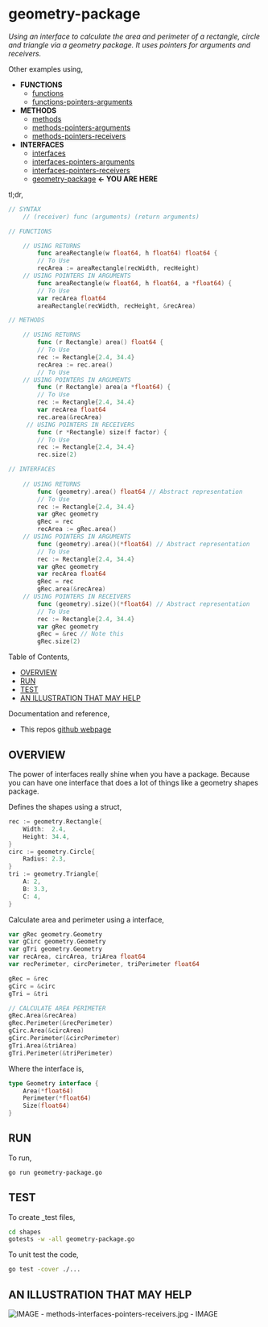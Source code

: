 # geometry-package

 _Using an interface to calculate the area and perimeter of a rectangle,
circle and triangle via a geometry package.
It uses pointers for arguments and receivers._

Other examples using,

* **FUNCTIONS**
  * [functions](https://github.com/JeffDeCola/my-go-examples/tree/master/functions-methods-interfaces/functions/functions)
  * [functions-pointers-arguments](https://github.com/JeffDeCola/my-go-examples/tree/master/functions-methods-interfaces/functions/functions-pointers-arguments)
* **METHODS**
  * [methods](https://github.com/JeffDeCola/my-go-examples/tree/master/functions-methods-interfaces/methods/methods)
  * [methods-pointers-arguments](https://github.com/JeffDeCola/my-go-examples/tree/master/functions-methods-interfaces/methods/methods-pointers-arguments)
  * [methods-pointers-receivers](https://github.com/JeffDeCola/my-go-examples/tree/master/functions-methods-interfaces/methods/methods-pointers-receivers)
* **INTERFACES**
  * [interfaces](https://github.com/JeffDeCola/my-go-examples/tree/master/functions-methods-interfaces/interfaces/interfaces)
  * [interfaces-pointers-arguments](https://github.com/JeffDeCola/my-go-examples/tree/master/functions-methods-interfaces/interfaces/interfaces-pointers-arguments)
  * [interfaces-pointers-receivers](https://github.com/JeffDeCola/my-go-examples/tree/master/functions-methods-interfaces/interfaces/interfaces-pointers-receivers)
  * [geometry-package](https://github.com/JeffDeCola/my-go-examples/tree/master/functions-methods-interfaces/interfaces/geometry-package)
    **<- YOU ARE HERE**

tl;dr,

```go
// SYNTAX
    // (receiver) func (arguments) (return arguments)

// FUNCTIONS

    // USING RETURNS
        func areaRectangle(w float64, h float64) float64 {
        // To Use
        recArea := areaRectangle(recWidth, recHeight)
    // USING POINTERS IN ARGUMENTS
        func areaRectangle(w float64, h float64, a *float64) {
        // To Use
        var recArea float64
        areaRectangle(recWidth, recHeight, &recArea)

// METHODS

    // USING RETURNS
        func (r Rectangle) area() float64 {
        // To Use
        rec := Rectangle{2.4, 34.4}
        recArea := rec.area()
        // To Use
    // USING POINTERS IN ARGUMENTS
        func (r Rectangle) area(a *float64) {
        // To Use
        rec := Rectangle{2.4, 34.4}
        var recArea float64
        rec.area(&recArea)
     // USING POINTERS IN RECEIVERS
        func (r *Rectangle) size(f factor) {
        // To Use
        rec := Rectangle{2.4, 34.4}
        rec.size(2)

// INTERFACES
    
    // USING RETURNS
        func (geometry).area() float64 // Abstract representation
        // To Use
        rec := Rectangle{2.4, 34.4}
        var gRec geometry
        gRec = rec
        recArea := gRec.area()
    // USING POINTERS IN ARGUMENTS
        func (geometry).area()(*float64) // Abstract representation
        // To Use
        rec := Rectangle{2.4, 34.4}
        var gRec geometry
        var recArea float64
        gRec = rec
        gRec.area(&recArea)
    // USING POINTERS IN RECEIVERS
        func (geometry).size()(*float64) // Abstract representation
        // To Use
        rec := Rectangle{2.4, 34.4}
        var gRec geometry
        gRec = &rec // Note this
        gRec.size(2)
```

Table of Contents,

* [OVERVIEW](https://github.com/JeffDeCola/my-go-examples/tree/master/functions-methods-interfaces/interfaces/geometry-package#overview)
* [RUN](https://github.com/JeffDeCola/my-go-examples/tree/master/functions-methods-interfaces/interfaces/geometry-package#run)
* [TEST](https://github.com/JeffDeCola/my-go-examples/tree/master/functions-methods-interfaces/interfaces/geometry-package#test)
* [AN ILLUSTRATION THAT MAY HELP](https://github.com/JeffDeCola/my-go-examples/tree/master/functions-methods-interfaces/interfaces/geometry-package#an-illustration-that-may-help)

Documentation and reference,

* This repos [github webpage](https://jeffdecola.github.io/my-go-examples/)

## OVERVIEW

The power of interfaces really shine when you have a package.
Because you can have one interface that does a lot of things
like a geometry shapes package.

Defines the shapes using a struct,

```go
rec := geometry.Rectangle{
    Width:  2.4,
    Height: 34.4,
}
circ := geometry.Circle{
    Radius: 2.3,
}
tri := geometry.Triangle{
    A: 2,
    B: 3.3,
    C: 4,
}
```

Calculate area and perimeter using a interface,

```go
var gRec geometry.Geometry
var gCirc geometry.Geometry
var gTri geometry.Geometry
var recArea, circArea, triArea float64
var recPerimeter, circPerimeter, triPerimeter float64

gRec = &rec
gCirc = &circ
gTri = &tri

// CALCULATE AREA PERIMETER
gRec.Area(&recArea)
gRec.Perimeter(&recPerimeter)
gCirc.Area(&circArea)
gCirc.Perimeter(&circPerimeter)
gTri.Area(&triArea)
gTri.Perimeter(&triPerimeter)
```

Where the interface is,

```go
type Geometry interface {
    Area(*float64)
    Perimeter(*float64)
    Size(float64)
}
```

## RUN

To run,

```bash
go run geometry-package.go
```

## TEST

To create _test files,

```bash
cd shapes
gotests -w -all geometry-package.go
```

To unit test the code,

```bash
go test -cover ./... 
```

## AN ILLUSTRATION THAT MAY HELP

![IMAGE - methods-interfaces-pointers-receivers.jpg - IMAGE](../../../docs/pics/basic-syntax/methods-interfaces-pointers-receivers.jpg)
